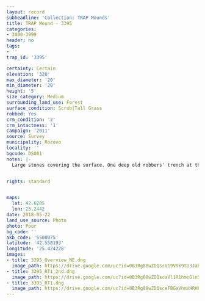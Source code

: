 ```yaml
---
layout: record
subheadline: 'Collection: TRAP Mounds'
title: TRAP Mound - 3395
categories:
- 3000-3999
header: no
tags:
- ''
trap_id: '3395'

certainty: Certain
elevation: '320'
max_diameter: '20'
min_diameter: '20'
height: '5'
size_category: Medium
surrounding_land_use: Forest
surface_condition: Scrub|Tall Grass
robbed: Yes
crm_condition: '2'
crm_intactness: '1'
campaign: '2011'
source: Survey
municipality: Rozovo
locality: ''
bgcode: DS001
notes: |-
  Large stones covering the surface. One deep old robbers' trench at the top with several holes at the bottom of the trench (consequently made).


rights: standard


maps:
  lat: 42.6285
  lon: 25.2442
date: 2018-05-22
land_use_source: Photo
photo: Poor
bg_code: ''
akb_code: '5500075'
latitude: '42.558193'
longitude: '25.424228'
images:
- title: 3395_Overview_NE.dng
  image_path: https://drive.google.com/uc?id=0B3Rg88wZDQscVG9VYk9tU3Jabk0
- title: 3395_RT1_2nd.dng
  image_path: https://drive.google.com/uc?id=0B3Rg88wZDQscaVl1R1hmcGlnSWs
- title: 3395_RT1.dng
  image_path: https://drive.google.com/uc?id=0B3Rg88wZDQsceFBGaVhmVHRHb2M
---
```


